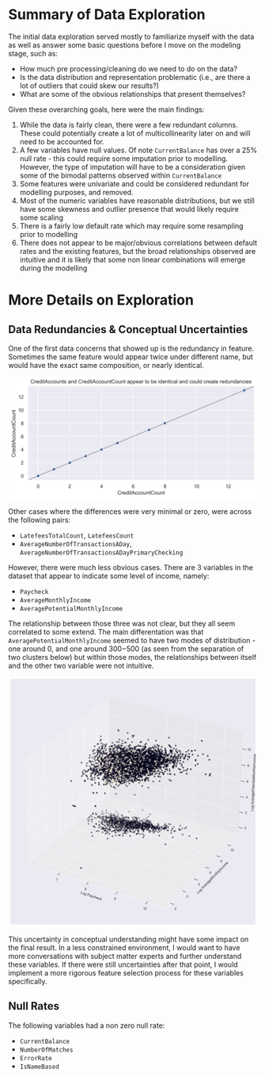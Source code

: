 # Summary of Data Exploration

The initial data exploration served mostly to familiarize myself with the data as well as answer some basic questions before I move on the modeling stage, such as:

* How much pre processing/cleaning do we need to do on the data?
* Is the data distribution and representation problematic (i.e., are there a lot of outliers that could skew our results?)
* What are some of the obvious relationships that present themselves?

Given these overarching goals, here were the main findings:

1) While the data is fairly clean, there were a few redundant columns. These could potentially create a lot of multicollinearity later on and will need to be accounted for.
2) A few variables have null values. Of note `CurrentBalance` has over a 25% null rate - this could require some imputation prior to modelling. However, the type of imputation will have to be a consideration given some of the bimodal patterns observed within `CurrentBalance`
3) Some features were univariate and could be considered redundant for modelling purposes, and removed.
4) Most of the numeric variables have reasonable distributions, but we still have some skewness and outlier presence that would likely require some scaling
5) There is a fairly low default rate which may require some resampling prior to modelling
6) There does not appear to be major/obvious correlations between default rates and the existing features, but the broad relationships observed are intuitive and it is likely that some non linear combinations will emerge during the modelling

# More Details on Exploration

## Data Redundancies & Conceptual Uncertainties

One of the first data concerns that showed up is the redundancy in feature. Sometimes the same feature would appear twice under different name, but would have the exact same composition, or nearly identical.

![credit-account-redundancy](./images/credit-account-redundancy.png)

Other cases where the differences were very minimal or zero, were across the following pairs:
* `LatefeesTotalCount`, `LatefeesCount`
* `AverageNumberOfTransactionsADay`, `AverageNumberOfTransactionsADayPrimaryChecking`

However, there were much less obvious cases. There are 3 variables in the dataset that appear to indicate some level of income, namely:

* `Paycheck`
* `AverageMonthlyIncome`
* `AveragePotentialMonthlyIncome`

The relationship between those three was not clear, but they all seem correlated to some extend. The main differentation was that `AveragePotentialMonthlyIncome` seemed to have two modes of distribution - one around 0, and one around $300-$500 (as seen from the separation of two clusters below) but within those modes, the relationships between itself and the other two variable were not intuitive.

![income-variables](./images/income-variables.png)

This uncertainty in conceptual understanding might have some impact on the final result. In a less constrained environment, I would want to have more conversations with subject matter experts and further understand these variables. If there were still uncertainties after that point, I would implement a more rigorous feature selection process for these variables specifically.

## Null Rates

The following variables had a non zero null rate:
* `CurrentBalance`
* `NumberOfMatches`
* `ErrorRate`
* `IsNameBased`